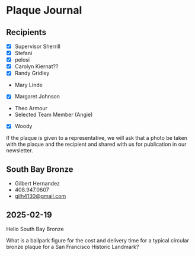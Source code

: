 # Plaque Journal


## Recipients

* [x] Supervisor Sherrill
* [x] Stefani
* [x] pelosi
* [x] Carolyn Kiernat??
* [x] Randy Gridley
* Mary Linde
* [x] Margaret Johnson
* Theo Armour
* Selected Team Member (Angie)
* [x] Woody

If the plaque is given to a representative, we will ask that a photo be taken with the plaque and the recipient and shared with us for publication in our newsletter.

## South Bay Bronze

* Gilbert Hernandez
* 408.947.0607
* gilh4130@gmail.com


## 2025-02-19

Hello South Bay Bronze

What is a ballpark figure for the cost and delivery time for a typical circular bronze plaque for a San Francisco Historic Landmark?


